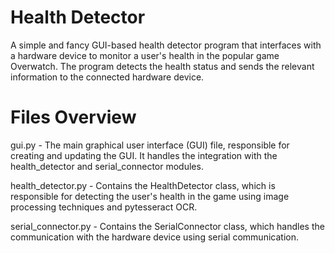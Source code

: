 # Health Detector
A simple and fancy GUI-based health detector program that interfaces with a hardware device to monitor a user's health in the popular game Overwatch. The program detects the health status and sends the relevant information to the connected hardware device.

# Files Overview

gui.py - The main graphical user interface (GUI) file, responsible for creating and updating the GUI. It handles the integration with the health_detector and serial_connector modules.

health_detector.py - Contains the HealthDetector class, which is responsible for detecting the user's health in the game using image processing techniques and pytesseract OCR.

serial_connector.py - Contains the SerialConnector class, which handles the communication with the hardware device using serial communication.

